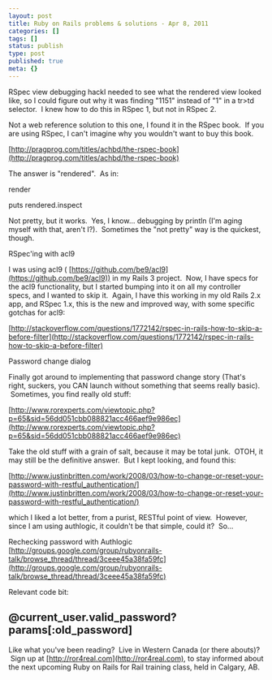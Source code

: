 ```yaml
---
layout: post
title: Ruby on Rails problems & solutions - Apr 8, 2011
categories: []
tags: []
status: publish
type: post
published: true
meta: {}
---
```


RSpec view debugging hackI needed to see what the rendered view looked like, so I could figure out why it was finding "1151" instead of "1" in a tr>td selector.  I knew how to do this in RSpec 1, but not in RSpec 2.

Not a web reference solution to this one, I found it in the RSpec book.  If you are using RSpec, I can't imagine why you wouldn't want to buy this book.

[http://pragprog.com/titles/achbd/the-rspec-book](http://pragprog.com/titles/achbd/the-rspec-book)



The answer is "rendered".  As in:



render

puts rendered.inspect



Not pretty, but it works.  Yes, I know... debugging by println (I'm aging myself with that, aren't I?).  Sometimes the "not pretty" way is the quickest, though.


RSpec'ing with acl9

I was using acl9 (
[https://github.com/be9/acl9](https://github.com/be9/acl9)) in my Rails 3 project.  Now, I have specs for the acl9 functionality, but I started bumping into it on all my controller specs, and I wanted to skip it.  Again, I have this working in my old Rails 2.x app, and RSpec 1.x, this is the new and improved way, with some specific gotchas for acl9:



[http://stackoverflow.com/questions/1772142/rspec-in-rails-how-to-skip-a-before-filter](http://stackoverflow.com/questions/1772142/rspec-in-rails-how-to-skip-a-before-filter)

Password change dialog



Finally got around to implementing that password change story (That's right, suckers, you CAN launch without something that seems really basic).  Sometimes, you find really old stuff:

[http://www.rorexperts.com/viewtopic.php?p=65&sid=56dd051cbb088821acc466aef9e986ec](http://www.rorexperts.com/viewtopic.php?p=65&sid=56dd051cbb088821acc466aef9e986ec)



Take the old stuff with a grain of salt, because it may be total junk.  OTOH, it may still be the definitive answer.  But I kept looking, and found this:

[http://www.justinbritten.com/work/2008/03/how-to-change-or-reset-your-password-with-restful_authentication/](http://www.justinbritten.com/work/2008/03/how-to-change-or-reset-your-password-with-restful_authentication/)



which I liked a lot better, from a purist, RESTful point of view.  However, since I am using authlogic, it couldn't be that simple, could it?  So...


Rechecking password with Authlogic
[http://groups.google.com/group/rubyonrails-talk/browse_thread/thread/3ceee45a38fa59fc](http://groups.google.com/group/rubyonrails-talk/browse_thread/thread/3ceee45a38fa59fc)

Relevant code bit:



@current_user.valid_password? params[:old_password]
----



Like what you've been reading?  Live in Western Canada (or there abouts)?  Sign up at 
[http://ror4real.com](http://ror4real.com), to stay informed about the next upcoming Ruby on Rails for Rail training class, held in Calgary, AB.

